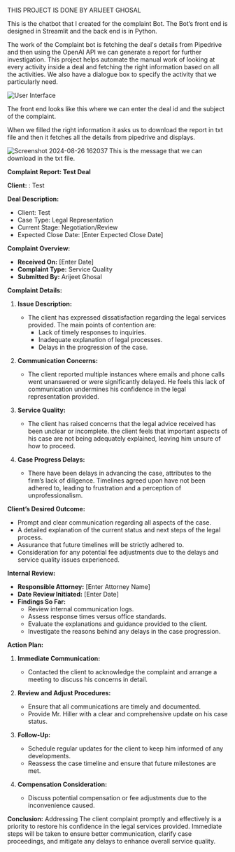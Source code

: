 THIS PROJECT IS DONE BY ARIJEET GHOSAL

This is the chatbot that I created for the complaint Bot. The Bot’s front end is designed in Streamlit and the back end is in Python. 

The work of the Complaint bot is fetching the deal's details from Pipedrive and then using the OpenAI API we can generate a report for further investigation. This project helps automate the manual work of looking at every activity inside a deal and fetching the right information based on all the activities. We also have a dialogue box to specify the activity that we particularly need.


![User Interface](https://github.com/user-attachments/assets/4fd69fd8-8dbb-4811-9055-5c7e23ae8109)

The front end looks like this where we can enter the deal id and the subject of the complaint.


When we filled the right information it asks us to download the report in txt file and then it fetches all the details from pipedrive and displays.



![Screenshot 2024-08-26 162037](https://github.com/user-attachments/assets/3e397b4a-343d-4085-9b63-c468e37ecc5a)
This is the message that we can download in the txt file.



**Complaint Report: Test Deal**

**Client:** : Test

**Deal Description:**
- Client: Test
- Case Type: Legal Representation
- Current Stage: Negotiation/Review
- Expected Close Date: [Enter Expected Close Date]

**Complaint Overview:**
- **Received On:** [Enter Date]
- **Complaint Type:** Service Quality
- **Submitted By:** Arijeet Ghosal

**Complaint Details:**

1. **Issue Description:**
   - The client has expressed dissatisfaction regarding the legal services provided. The main points of contention are:
     - Lack of timely responses to inquiries.
     - Inadequate explanation of legal processes.
     - Delays in the progression of the case.

2. **Communication Concerns:**
   - The client reported multiple instances where emails and phone calls went unanswered or were significantly delayed. He feels this lack of communication undermines his confidence in the legal representation provided.

3. **Service Quality:**
   - The client has raised concerns that the legal advice received has been unclear or incomplete. the client feels that important aspects of his case are not being adequately explained, leaving him unsure of how to proceed.

4. **Case Progress Delays:**
   - There have been delays in advancing the case, attributes to the firm’s lack of diligence. Timelines agreed upon have not been adhered to, leading to frustration and a perception of unprofessionalism.

**Client’s Desired Outcome:**
- Prompt and clear communication regarding all aspects of the case.
- A detailed explanation of the current status and next steps of the legal process.
- Assurance that future timelines will be strictly adhered to.
- Consideration for any potential fee adjustments due to the delays and service quality issues experienced.

**Internal Review:**
- **Responsible Attorney:** [Enter Attorney Name]
- **Date Review Initiated:** [Enter Date]
- **Findings So Far:**
  - Review internal communication logs.
  - Assess response times versus office standards.
  - Evaluate the explanations and guidance provided to the client.
  - Investigate the reasons behind any delays in the case progression.

**Action Plan:**
1. **Immediate Communication:**
   - Contacted the client to acknowledge the complaint and arrange a meeting to discuss his concerns in detail.

2. **Review and Adjust Procedures:**
   - Ensure that all communications are timely and documented.
   - Provide Mr. Hiller with a clear and comprehensive update on his case status.

3. **Follow-Up:**
   - Schedule regular updates for the client to keep him informed of any developments.
   - Reassess the case timeline and ensure that future milestones are met.

4. **Compensation Consideration:**
   - Discuss potential compensation or fee adjustments due to the inconvenience caused.

**Conclusion:**
Addressing The client complaint promptly and effectively is a priority to restore his confidence in the legal services provided. Immediate steps will be taken to ensure better communication, clarify case proceedings, and mitigate any delays to enhance overall service quality.



